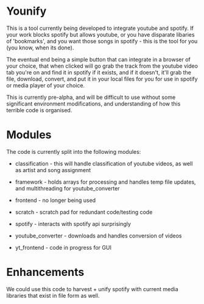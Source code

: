 Younify
===========

This is a tool currently being developed to integrate youtube and spotify. If your work blocks spotify but allows youtube, or you have disparate libaries of 'bookmarks', and you want those songs in spotify - this is the tool for you (you know, when its done).

The eventual end being a simple button that can integrate in a browser of your choice, that when clicked will go grab the track from the youtube video tab you're on and find it in spotify if it exists, and if it doesn't, it'll grab the file, download, convert, and put it in your local files for you for use in spotify or media player of your choice.

This is currently pre-alpha, and will be difficult to use without some significant environment modifications, and understanding of how this terrible code is organised.

Modules
=========

The code is currently split into the following modules:

* classification - this will handle classification of youtube videos, as well as artist and song assignment

* framework - holds arrays for processing and handles temp file updates, and multithreading for youtube_converter

* frontend - no longer being used

* scratch - scratch pad for redundant code/testing code

* spotify - interacts with spotify api surprisingly

* youtube_converter - downloads and handles conversion of videos

* yt_frontend - code in progress for GUI

Enhancements
=========

We could use this code to harvest + unify spotify with current media libraries that exist in file form as well.
